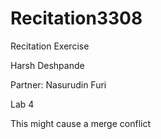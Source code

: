 # Recitation3308
Recitation Exercise

Harsh Deshpande

Partner:
 Nasurudin Furi

Lab 4

This might cause a merge conflict
